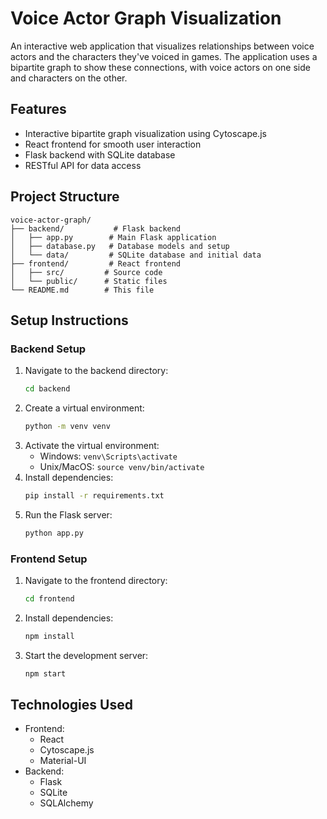 # Voice Actor Graph Visualization

An interactive web application that visualizes relationships between voice actors and the characters they've voiced in games. The application uses a bipartite graph to show these connections, with voice actors on one side and characters on the other.

## Features
- Interactive bipartite graph visualization using Cytoscape.js
- React frontend for smooth user interaction
- Flask backend with SQLite database
- RESTful API for data access

## Project Structure
```
voice-actor-graph/
├── backend/           # Flask backend
│   ├── app.py        # Main Flask application
│   ├── database.py   # Database models and setup
│   └── data/         # SQLite database and initial data
├── frontend/         # React frontend
│   ├── src/         # Source code
│   └── public/      # Static files
└── README.md        # This file
```

## Setup Instructions

### Backend Setup
1. Navigate to the backend directory:
   ```bash
   cd backend
   ```
2. Create a virtual environment:
   ```bash
   python -m venv venv
   ```
3. Activate the virtual environment:
   - Windows: `venv\Scripts\activate`
   - Unix/MacOS: `source venv/bin/activate`
4. Install dependencies:
   ```bash
   pip install -r requirements.txt
   ```
5. Run the Flask server:
   ```bash
   python app.py
   ```

### Frontend Setup
1. Navigate to the frontend directory:
   ```bash
   cd frontend
   ```
2. Install dependencies:
   ```bash
   npm install
   ```
3. Start the development server:
   ```bash
   npm start
   ```

## Technologies Used
- Frontend:
  - React
  - Cytoscape.js
  - Material-UI
- Backend:
  - Flask
  - SQLite
  - SQLAlchemy 